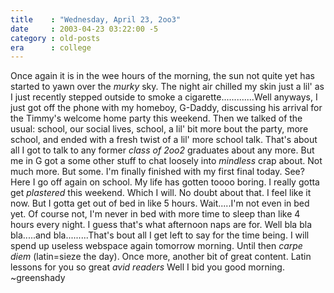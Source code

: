 ```yaml
---
title    : "Wednesday, April 23, 2oo3"
date     : 2003-04-23 03:22:00 -5
category : old-posts
era      : college
---
```


Once again it is in the wee hours of the morning, the sun not quite yet has started to yawn over the <em> murky</em> sky.  The night air chilled my skin just a lil' as I just recently stepped outside to smoke a cigarette.............Well anyways, I just got off the phone with my homeboy, G-Daddy, discussing his arrival for the Timmy's welcome home party this weekend.  Then we talked of the usual: school, our social lives, school, a lil' bit more bout the party, more school, and ended with a fresh twist of a lil' more school talk.  That's about all I got to talk to any former *class of 2oo2* graduates about any more.  But me in G got a some other stuff to chat loosely into <em> mindless</em> crap about.  Not much more.  But some.  I'm finally finished with my first final today.  See?  Here I go off again on school.  My life has gotten toooo boring.  I really gotta get *plastered* this weekend.  Which I will.  No doubt about that.  I feel like it now.  But I gotta get out of bed in like 5 hours.  Wait.....I'm not even in bed yet.  Of course not, I'm never in bed with more time to sleep than like 4 hours every night.  I guess that's what afternoon naps are for.  Well bla bla bla.....and bla.........That's bout all I get left to say for the time being.  I will spend up useless webspace again tomorrow morning.  Until then *carpe diem* (latin=sieze the day).  Once more, another bit of great content.  Latin lessons for you so great *avid readers*  Well I bid you good morning.  ~greenshady
